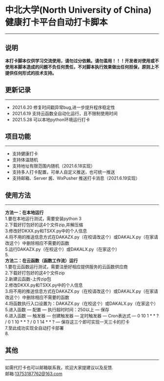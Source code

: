 # 中北大学(North University of China)健康打卡平台自动打卡脚本
*****
## 说明<br>
**本打卡脚本仅供学习交流使用，请勿过分依赖。请勿滥用！！！开发者对使用或不使用本脚本造成的问题不负任何责任，不对脚本执行效果做出任何担保，原则上不提供任何形式的技术支持。**<br>
## 更新记录<br>
*****
- 2021.6.20	修复时间戳异常bug,进一步提升程序稳定性
- 2021.6.19	支持云函数全自动化运行，且不限制使用时间
- 2021.5.28	可以本地python环境运行打卡<br>
## 项目功能<br>
*****
- 支持健康打卡
- 支持体温随机
- 支持地址有限范围内随机（2021.6.18实现）
- 支持多人打卡配置，可单人自定义推送，也可统一推送
- 支持邮箱、Server 酱、WxPusher 推送打卡消息（2021.6.19实现）<br>
## 使用方法<br>
*****
**方法一：在本地运行**<br>
1.要在本地运行测试，需要安装python 3<br>
2.下载好打包好的这4个文件zip,并解压缩<br>
3.修改好DKXX.py和TSXX.py中的个人信息<br>
4.将不用的推送信息方式在DAKAZX.py（在校请改这个）或DAKALX.py（在家请改这个）中删除相应不需要的函数<br>
5.运行DAKAZX.py（在校这个）或DAKALX.py（在家这个）<br>
5.<br>
**方法二：在云函数（函数工作流）运行**<br>
1.要在云函数运行测试，需要注册好相应提供服务的云函数供应商<br>
2.下载好打包好的这4个文件zip<br>
2.新建云函数-上传zip包<br>
2.修改DKXX.py和TSXX.py中的个人信息<br>
3.将不用的推送信息方式在DAKAZX.py（在校请改这个）或DAKALX.py（在家请改这个）中删除相应不需要的函数<br>
4.将函数执行入口设置为：DAKAZX.py（在校这个）或DAKALX.py（在家这个）<br>
5.进入函数 — 配置 — 执行超时时间：250以上 — 保存<br>
6.进入函数 — 触发器 — 创建触发器 — 定时触发器 — Cron表达式 — 0 10 1 * * ?   /   0 1 10 * * ?   /   0 1 14 * * ? — 保存这三个即可实现一天三卡的打卡<br>
7.至此成功实现全自动打卡部署<br>
8.<br>
## 其他<br>
*****
如需代打卡也可以邮箱联系我，欢迎大家提建议以及反馈.<br>
邮箱:13753187762@163.com
